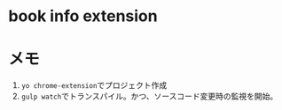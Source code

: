 # book info extension

# メモ
1. `yo chrome-extension`でプロジェクト作成
2. `gulp watch`でトランスパイル。かつ、ソースコード変更時の監視を開始。
